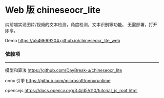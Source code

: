 Web 版 chineseocr_lite 
===

纯前端实现图片/视频的文本检测，角度检测，文本识别等功能。
无需部署，打开即享。

Demo https://a546669204.github.io/chineseocr_lite_web 

### 依赖项
---

模型和算法
https://github.com/DayBreak-u/chineseocr_lite

onnx 引擎
https://github.com/microsoft/onnxruntime

opencvjs
https://docs.opencv.org/3.4/d5/d10/tutorial_js_root.html

